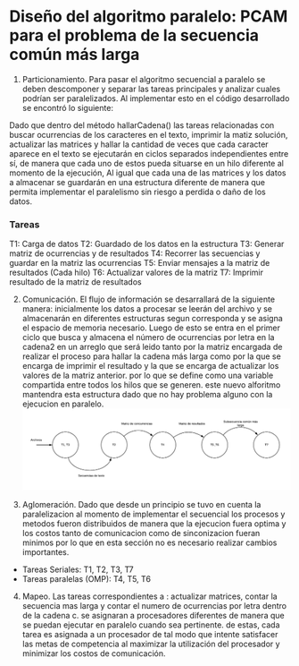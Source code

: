 # Diseño del algoritmo paralelo: PCAM para el problema de la secuencia común más larga

1. Particionamiento. Para pasar el algoritmo secuencial a paralelo se deben descomponer y separar las tareas principales y analizar cuales podrían ser paralelizados. Al implementar esto en el código desarrollado se encontró lo siguiente:

Dado que dentro del método hallarCadena() las tareas relacionadas con buscar ocurrencias de los caracteres en el texto, imprimir la matiz solución, actualizar las matrices y hallar la cantidad de veces que cada caracter aparece en el texto se ejecutarán en ciclos separados independientes entre sí, de manera que cada uno de estos pueda situarse en un hilo diferente al momento de la ejecución, Al igual que cada una de las matrices y los datos a almacenar se guardarán en una estructura diferente de manera que permita implementar el paralelismo sin riesgo a perdida o daño de los datos.
### Tareas
T1: Carga de datos
T2: Guardado de los datos en la estructura
T3: Generar matriz de ocurrencias y de resultados
T4: Recorrer las secuencias y guardar en la matriz las ocurrencias
T5: Enviar mensajes a la matriz de resultados (Cada hilo)
T6: Actualizar valores de la matriz
T7: Imprimir resultado de la matriz de resultados



2. Comunicación. El flujo de información se desarrallará de la siguiente manera: 
inicialmente los datos a procesar se leerán del archivo y se almacenarán en diferentes estructuras segun corresponda y se asigna el espacio de memoria necesario. Luego de esto se entra en el primer ciclo que busca y almacena el número de ocurrencias por letra en la cadena2 en un arreglo que será leido tanto por la matriz encargada de realizar el proceso para hallar la cadena más larga como por la que se encarga de imprimir el resultado y la que se encarga de actualizar los valores de la matriz anterior. por lo que se define como una variable compartida entre todos los hilos que se generen. este nuevo alforitmo mantendra esta estructura dado que no hay problema alguno con la ejecucion en paralelo.
![enter image description here](https://raw.githubusercontent.com/jaromanp/Proyecto4-HPC/master/Images/Diagrama%20en%20blanco%20%281%29.png)

3. Aglomeración. Dado que desde un principio se tuvo en cuenta la paralelizacion al momento de implementar el secuencial los procesos y metodos fueron distribuidos de manera que la ejecucion fuera optima y los costos tanto de comunicacion como de sinconizacion fueran minimos por lo que en esta sección no es necesario realizar cambios importantes.
- Tareas Seriales: T1, T2, T3, T7
- Tareas paralelas (OMP): T4, T5, T6

 
4. Mapeo. Las tareas correspondientes a : actualizar matrices, contar la secuencia mas larga y contar el numero de ocurrencias por letra dentro de la cadena c. se asignaran a procesadores diferentes de manera que se puedan ejecutar en paralelo cuando sea pertinente. de estas, cada tarea es asignada a un procesador de tal modo que intente satisfacer las metas de competencia al maximizar la utilización del procesador y minimizar los costos de comunicación. 


